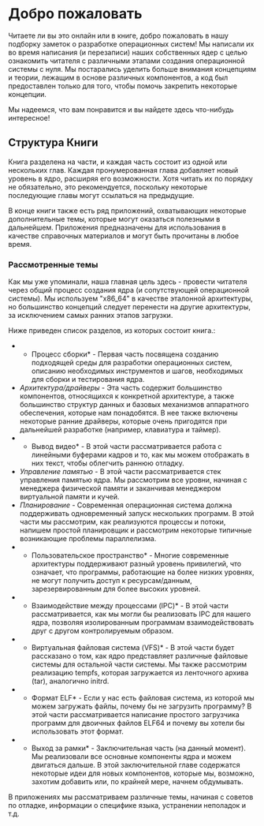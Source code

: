 # Добро пожаловать

Читаете ли вы это онлайн или в книге, добро пожаловать в нашу подборку заметок о разработке операционных систем! Мы написали их во время написания (и перезаписи) наших собственных ядер с целью ознакомить читателя с различными этапами создания операционной системы с нуля. Мы постарались уделить больше внимания концепциям и теории, лежащим в основе различных компонентов, а код был предоставлен только для того, чтобы помочь закрепить некоторые концепции.

Мы надеемся, что вам понравится и вы найдете здесь что-нибудь интересное!

## Структура Книги

Книга разделена на части, и каждая часть состоит из одной или нескольких глав. Каждая пронумерованная глава добавляет новый уровень в ядро, расширяя его возможности. Хотя читать их по порядку не обязательно, это рекомендуется, поскольку некоторые последующие главы могут ссылаться на предыдущие.

В конце книги также есть ряд приложений, охватывающих некоторые дополнительные темы, которые могут оказаться полезными в дальнейшем. Приложения предназначены для использования в качестве справочных материалов и могут быть прочитаны в любое время.

### Рассмотренные темы

Как мы уже упоминали, наша главная цель здесь - провести читателя через общий процесс создания ядра (и сопутствующей операционной системы). Мы используем "x86_64" в качестве эталонной архитектуры, но большинство концепций следует перенести на другие архитектуры, за исключением самых ранних этапов загрузки.

Ниже приведен список разделов, из которых состоит книга.:

* * Процесс сборки* - Первая часть посвящена созданию подходящей среды для разработки операционных систем, описанию необходимых инструментов и шагов, необходимых для сборки и тестирования ядра.
* *Архитектура/драйверы* - Эта часть содержит большинство компонентов, относящихся к конкретной архитектуре, а также большинство структур данных и базовых механизмов аппаратного обеспечения, которые нам понадобятся. В нее также включены некоторые ранние драйверы, которые очень пригодятся при дальнейшей разработке (например, клавиатура и таймер).
* * Вывод видео* - В этой части рассматривается работа с линейными буферами кадров и то, как мы можем отображать в них текст, чтобы облегчить раннюю отладку.
* *Управление памятью* - В этой части рассматривается стек управления памятью ядра. Мы рассмотрим все уровни, начиная с менеджера физической памяти и заканчивая менеджером виртуальной памяти и кучей.
* *Планирование* - Современная операционная система должна поддерживать одновременный запуск нескольких программ. В этой части мы рассмотрим, как реализуются процессы и потоки, напишем простой планировщик и рассмотрим некоторые типичные возникающие проблемы параллелизма.
* * Пользовательское пространство* - Многие современные архитектуры поддерживают разный уровень привилегий, что означает, что программы, работающие на более низких уровнях, не могут получить доступ к ресурсам/данным, зарезервированным для более высоких уровней.
* * Взаимодействие между процессами (IPC)* - В этой части рассматривается, как мы могли бы реализовать IPC для нашего ядра, позволяя изолированным программам взаимодействовать друг с другом контролируемым образом.
* * Виртуальная файловая система (VFS)* - В этой части будет рассказано о том, как ядро представляет различные файловые системы для остальной части системы. Мы также рассмотрим реализацию tempfs, которая загружается из ленточного архива (tar), аналогично initrd.
* * Формат ELF* - Если у нас есть файловая система, из которой мы можем загружать файлы, почему бы не загрузить программу? В этой части рассматривается написание простого загрузчика программ для двоичных файлов ELF64 и почему вы хотели бы использовать этот формат.
* * Выход за рамки* - Заключительная часть (на данный момент). Мы реализовали все основные компоненты ядра и можем двигаться дальше. В этой заключительной главе содержатся некоторые идеи для новых компонентов, которые мы, возможно, захотим добавить или, по крайней мере, начнем обдумывать.

В приложениях мы рассматриваем различные темы, начиная с советов по отладке, информации о специфике языка, устранении неполадок и т.д.
